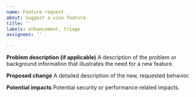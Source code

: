 ```yaml
---
name: Feature request
about: Suggest a vino feature
title: ''
labels: enhancement, triage
assignees: ''

---
```


**Problem description (if applicable)**
A description of the problem or background information that illustrates the need
for a new feature.

**Proposed change**
A detailed description of the new, requested behavior.

**Potential impacts**
Potential security or performance related impacts.
